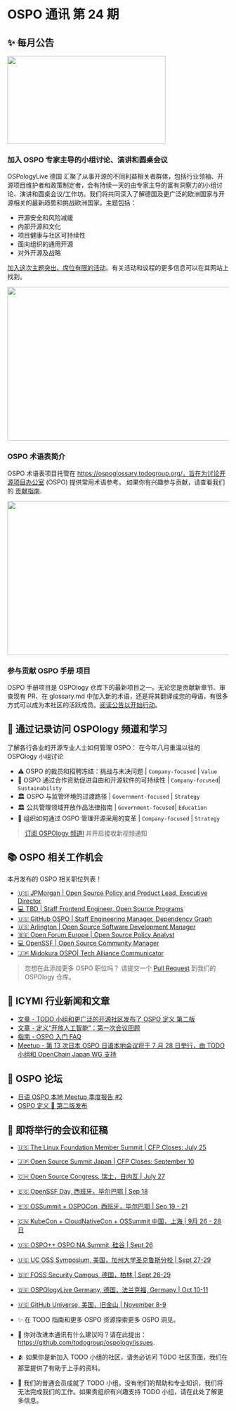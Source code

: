 # OSPO 通讯 第 24 期


## ✨ 每月公告 

<img src="https://github.com/todogroup/ospology/assets/43671777/8c6583d6-0e84-43ae-81c5-e1597bed16c7" width="360" height="200" />

### 加入 OSPO 专家主导的小组讨论、演讲和圆桌会议

OSPologyLive 德国 汇聚了从事开源的不同利益相关者群体，包括行业领袖、开源项目维护者和政策制定者，会有持续一天的由专家主导的富有洞察力的小组讨论、演讲和圆桌会议/工作坊。我们将共同深入了解德国及更广泛的欧洲国家与开源相关的最新趋势和挑战欧洲国家。主题包括：

* 开源安全和风险减缓
* 内部开源和文化
* 项目健康与社区可持续性
* 面向组织的通用开源
* 对外开源及战略

[加入这次主题突出、席位有限的活动](https://community.linuxfoundation.org/events/details/lfhq-ospology-european-chapter-presents-ospologylive-germany/)。有关活动和议程的更多信息可以在其网站上找到。


<img src="https://github.com/todogroup/ospology/assets/43671777/a68c7d15-f8de-492e-9afe-324f3b34ca87" width="650" height="350" />

### OSPO 术语表简介

OSPO 术语表项目托管在 https://ospoglossary.todogroup.org/，旨在为讨论开源项目办公室 (OSPO) 提供常用术语参考。
如果你有兴趣参与贡献，请查看我们的 [贡献指南](https://ospoglossary.todogroup.org/contribute/).


<img src="https://github.com/todogroup/ospology/assets/43671777/c85b2a05-f86c-40c3-a897-e4cd78682ef3" width="650" height="350" />

### 参与贡献 OSPO 手册 项目

OSPO 手册项目是 OSPOlogy 仓库下的最新项目之一。无论您是贡献新章节、审查现有 PR、在 glossary.md 中加入新的术语，还是将其翻译成您的母语，有很多方式可以成为本社区的活跃成员。[阅读公告以开始行动](https://todogroup.org/blog/ospo-book-project/)。


## 🍿 通过记录访问 OSPOlogy 频道和学习

了解各行各业的开源专业人士如何管理 OSPO： 在今年八月重温以往的 OSPOlogy 小组讨论

* ⚠️ OSPO 的裁员和招聘冻结：挑战与未决问题 | `Company-focused` | `Value`
* 🌻 OSPO 通过合作资助促进自由和开源软件的可持续性 | `Company-focused`| `Sustainability`
* 🏛 OSPO 与监管环境的过渡路径 | `Government-focused` | `Strategy`
* 🏛 公共管理领域开放作品法律指南 | `Government-focused`| `Education`
* 🧩 组织如何通过 OSPO 管理开源采用的变革 | `Company-focused` | `Strategy`

> [订阅 OSPOlogy 频道l](https://www.youtube.com/@ospology) 并开启接收新视频通知


## 📚 OSPO 相关工作机会

本月发布的 OSPO 相关职位列表！

* [🇺🇸 JPMorgan | Open Source Policy and Product Lead, Executive Director](https://jpmc.fa.oraclecloud.com/hcmUI/CandidateExperience/en/sites/CX_1001/job/210436184/?utm_medium=jobshare)
* [💻 TBD | Staff Frontend Engineer, Open Source Programs](https://jobs.smartrecruiters.com/Square/743999918798453-staff-frontend-engineer-open-source-programs)
* [🇺🇸 GitHub OSPO | Staff Engineering Manager, Dependency Graph](https://boards.greenhouse.io/github/jobs/5122696)
* [🇺🇸 Arlington | Open Source Software Development Manager]( https://careers-gmfinancial.icims.com/jobs/44816/open-source-software-development-manager/job)
* [🇧🇪 Open Forum Europe | Open Source Policy Analyst](https://www.linkedin.com/jobs/view/3628464465/)
* [💻 OpenSSF | Open Source Community Manager](https://twitter.com/theopenssf/status/1664297904390000646?s=46&t=SE-x3SV2ME2JHN4DGGLQ0w)
* [🇯🇵 Midokura OSPO| Tech Alliance Communicator](https://www.midokura.com/careers/)

> 您想在此添加更多 OSPO 职位吗？ 请提交一个 [Pull Request](https://github.com/todogroup/ospology/tree/main/newsletter#how-to-contribute-to-osponews) 到我们的 OSPOlogy 仓库。


## 📌 ICYMI 行业新闻和文章

* [文章 - TODO 小组和更广泛的开源社区发布了 OSPO 定义 第二版](https://ospoglossary.todogroup.org/ospo-definition/)
* [文章 - 定义“开放人工智能”：第一次会议回顾](https://blog.opensource.org/towards-a-definition-of-open-artificial-intelligence-first-meeting-recap/)
* [指南 - OSPO 入门 FAQ](https://todogroup.org/guides/ospo-simple-faq/)
* [Meetup - 第 13 次日本 OSPO 日语本地会议将于 7 月 28 日举行，由 TODO 小组和 OpenChain Japan WG 支持](https://community.linuxfoundation.org/events/details/lfhq-ospo-local-meetup-japan-japanese-[…]meetup-supported-by-todo-group-and-openchain-japan-wg/)

## 🙋 OSPO 论坛

* [日语 OSPO 本地 Meetup 季度报告 #2](https://github.com/todogroup/ospology/discussions/337)
* [OSPO 定义 📗 第二版发布](https://github.com/todogroup/ospology/discussions/333)

## 📎 即将举行的会议和征稿

* [🇺🇸 The Linux Foundation Member Summit | CFP Closes: July 25](https://events.linuxfoundation.org/lf-member-summit/)
* [🇯🇵 Open Source Summit Japan | CFP Closes: September 10](https://events.linuxfoundation.org/open-source-summit-japan/)
* [🇨🇭 Open Source Congress, 瑞士，日内瓦 | July 27](https://events.linuxfoundation.org/open-source-congress/)
* [🇪🇸 OpenSSF Day, 西班牙，毕尔巴鄂 | Sep 18](https://events.linuxfoundation.org/openssf-day-europe/)
* [🇪🇸 OSSummit + OSPOCon, 西班牙，毕尔巴鄂 | Sep 19 - 21](https://events.linuxfoundation.org/lf-europe-member-summit/)
* [🇨🇳 KubeCon + CloudNativeCon + OSSummit 中国，上海 | 9月 26 - 28 日](https://www.lfasiallc.com/kubecon-cloudnativecon-open-source-summit-china/)
* [🇺🇸 OSPO++ OSPO NA Summit, 硅谷 | Sept 26 ](https://ospoplusplus.org/events/)
* [🇺🇸 UC OSS Symposium, 美国，加州大学圣克鲁斯分校 | Sept 27-29](https://ospo.ucsc.edu/)
* [🇩🇪 FOSS Security Campus, 德国，柏林 | Sept 26-29](https://foss-security-campus.de/)
* [🇩🇪 OSPOlogyLive Germany, 德国，法兰克福, Germany | Oct 10-11](https://community.linuxfoundation.org/events/details/lfhq-ospology-european-chapter-presents-ospologylive-germany/)
* [🇺🇸 GitHub Universe, 美国，旧金山 | November 8-9](https://reg.rainfocus.com/flow/github/universe23/cfp/page/cfslandingpage)

* ✨ 在 TODO 指南和更多 OSPO 资源探索更多 OSPO 洞见。
* 🧐 你对改进本通讯有什么建议吗？请在此提出：https://github.com/todogroup/ospology/issues.
* 🫂 如果你是新加入 TODO 小组的社区，请务必访问 TODO 社区页面，我们在那里提供了有助于上手的资料。
* 💚 我们的普通会员成就了 TODO 小组。没有他们的帮助和专业知识，我们将无法完成我们的工作。如果贵组织有兴趣支持 TODO 小组，请在此处了解更多信息。
